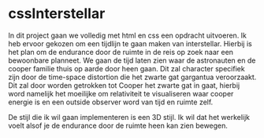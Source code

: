 # cssInterstellar

In dit project gaan we volledig met html en css een opdracht uitvoeren. Ik heb ervoor gekozen om een tijdlijn te gaan maken van interstellar. Hierbij is het plan om de endurance door de ruimte in de reis op zoek naar een bewoonbare planneet. We gaan de tijd laten zien waar de astronauten en de cooper familie thuis op aarde door heen gaan. Dit zal character specifiek zijn door de time-space distortion die het zwarte gat gargantua veroorzaakt. Dit zal door worden getrokken tot Cooper het zwarte gat in gaat, hierbij word namelijk het moeilijke om relativiteit te visualiseren waar cooper energie is en een outside observer word van tijd en ruimte zelf. 

De stijl die ik wil gaan implementeren is een 3D stijl. Ik wil dat het werkelijk voelt alsof je de endurance door de ruimte heen kan zien bewegen.
